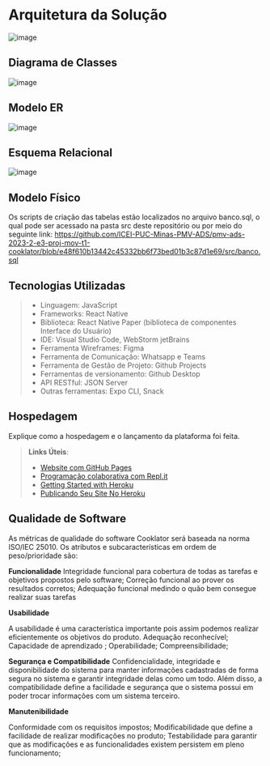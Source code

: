 # Arquitetura da Solução

![image](https://github.com/ICEI-PUC-Minas-PMV-ADS/pmv-ads-2023-2-e3-proj-mov-t1-cooklator/assets/114538749/7a437ef4-718a-4ae5-997d-2b7ef325855f)

## Diagrama de Classes

![image](https://github.com/ICEI-PUC-Minas-PMV-ADS/pmv-ads-2023-2-e3-proj-mov-t1-cooklator/assets/114538749/0d7c64fc-4285-4eac-bec4-1b2ea3ca9be3)

## Modelo ER

![image](https://github.com/ICEI-PUC-Minas-PMV-ADS/pmv-ads-2023-2-e3-proj-mov-t1-cooklator/assets/114538749/c77fb673-96e1-4537-823b-270313eb22e3)

## Esquema Relacional

![image](https://github.com/ICEI-PUC-Minas-PMV-ADS/pmv-ads-2023-2-e3-proj-mov-t1-cooklator/assets/114538749/0acf6486-99e0-451a-85ba-65c9575463f9)

## Modelo Físico

Os scripts de criação das tabelas estão localizados no arquivo banco.sql, o qual pode ser acessado na pasta src deste repositório ou por meio do seguinte link: https://github.com/ICEI-PUC-Minas-PMV-ADS/pmv-ads-2023-2-e3-proj-mov-t1-cooklator/blob/e48f610b13442c45332bb6f73bed01b3c87d1e69/src/banco.sql

## Tecnologias Utilizadas

> - Linguagem: JavaScript
> - Frameworks: React Native
> - Biblioteca: React Native Paper (biblioteca de componentes Interface do Usuário)
> - IDE: Visual Studio Code, WebStorm jetBrains
> - Ferramenta Wireframes: Figma
> - Ferramenta de Comunicação: Whatsapp e Teams
> - Ferramenta de Gestão de Projeto: Github Projects
> - Ferramentas de versionamento: Github Desktop
> - API RESTful: JSON Server
> - Outras ferramentas: Expo CLI, Snack

## Hospedagem

Explique como a hospedagem e o lançamento da plataforma foi feita.

> **Links Úteis**:
>
> - [Website com GitHub Pages](https://pages.github.com/)
> - [Programação colaborativa com Repl.it](https://repl.it/)
> - [Getting Started with Heroku](https://devcenter.heroku.com/start)
> - [Publicando Seu Site No Heroku](http://pythonclub.com.br/publicando-seu-hello-world-no-heroku.html)

## Qualidade de Software

As métricas de qualidade do software Cooklator será baseada na norma ISO/IEC 25010. Os atributos e subcaracterísticas em ordem de peso/prioridade são:

**Funcionalidade**
Integridade funcional para cobertura de todas as tarefas e objetivos propostos pelo software;
Correção funcional ao prover os resultados corretos;
Adequação funcional medindo o quão bem consegue realizar suas tarefas 

**Usabilidade**

A usabilidade é uma característica importante pois assim podemos realizar eficientemente os objetivos do produto. 
Adequação reconhecível;
Capacidade de aprendizado ;
Operabilidade;
Compreensibilidade;

**Segurança e Compatibilidade**
Confidencialidade, integridade e disponibilidade do sistema para manter informações cadastradas de forma segura no sistema e garantir integridade delas como um todo. Além disso, a compatibilidade define a facilidade e segurança que o sistema possui em poder trocar informações com um sistema terceiro. 

**Manutenibilidade**

Conformidade com os requisitos impostos;
Modificabilidade que define a facilidade de realizar modificações no produto;
Testabilidade para garantir que as modificações e as funcionalidades existem persistem em pleno funcionamento;

